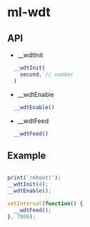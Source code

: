 # ml-wdt

## API

* __wdtInit

``` js
  __wdtInit(
    second, // number
  )

```

* __wdtEnable

``` js
  __wdtEnable()

```

* __wdtFeed

``` js
  __wdtFeed()

```

## Example

``` js

print('reboot!');
__wdtInit(4);
__wdtEnable();

setInterval(function() {
  __wdtFeed();
}, 7000);

```